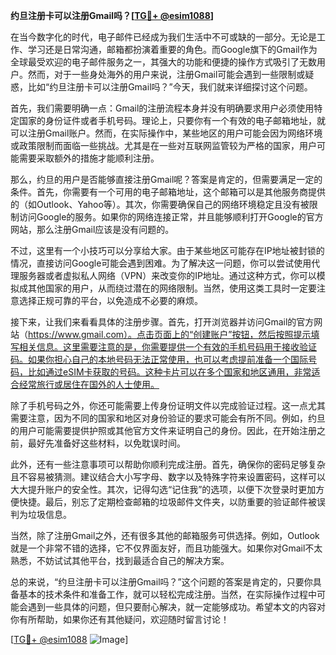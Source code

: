 **约旦注册卡可以注册Gmail吗？[[TG💪+ @esim1088](https://t.me/s/esim1088)]**

在当今数字化的时代，电子邮件已经成为我们生活中不可或缺的一部分。无论是工作、学习还是日常沟通，邮箱都扮演着重要的角色。而Google旗下的Gmail作为全球最受欢迎的电子邮件服务之一，其强大的功能和便捷的操作方式吸引了无数用户。然而，对于一些身处海外的用户来说，注册Gmail可能会遇到一些限制或疑惑，比如“约旦注册卡可以注册Gmail吗？”今天，我们就来详细探讨这个问题。

首先，我们需要明确一点：Gmail的注册流程本身并没有明确要求用户必须使用特定国家的身份证件或者手机号码。理论上，只要你有一个有效的电子邮箱地址，就可以注册Gmail账户。然而，在实际操作中，某些地区的用户可能会因为网络环境或政策限制而面临一些挑战。尤其是在一些对互联网监管较为严格的国家，用户可能需要采取额外的措施才能顺利注册。

那么，约旦的用户是否能够直接注册Gmail呢？答案是肯定的，但需要满足一定的条件。首先，你需要有一个可用的电子邮箱地址，这个邮箱可以是其他服务商提供的（如Outlook、Yahoo等）。其次，你需要确保自己的网络环境稳定且没有被限制访问Google的服务。如果你的网络连接正常，并且能够顺利打开Google的官方网站，那么注册Gmail应该是没有问题的。

不过，这里有一个小技巧可以分享给大家。由于某些地区可能存在IP地址被封锁的情况，直接访问Google可能会遇到困难。为了解决这一问题，你可以尝试使用代理服务器或者虚拟私人网络（VPN）来改变你的IP地址。通过这种方式，你可以模拟成其他国家的用户，从而绕过潜在的网络限制。当然，使用这类工具时一定要注意选择正规可靠的平台，以免造成不必要的麻烦。

接下来，让我们来看看具体的注册步骤。首先，打开浏览器并访问Gmail的官方网站（https://www.gmail.com）。点击页面上的“创建账户”按钮，然后按照提示填写相关信息。这里需要注意的是，你需要提供一个有效的手机号码用于接收验证码。如果你担心自己的本地号码无法正常使用，也可以考虑提前准备一个国际号码，比如通过eSIM卡获取的号码。这种卡片可以在多个国家和地区通用，非常适合经常旅行或居住在国外的人士使用。

除了手机号码之外，你还可能需要上传身份证明文件以完成验证过程。这一点尤其需要注意，因为不同的国家和地区对身份验证的要求可能会有所不同。例如，约旦的用户可能需要提供护照或其他官方文件来证明自己的身份。因此，在开始注册之前，最好先准备好这些材料，以免耽误时间。

此外，还有一些注意事项可以帮助你顺利完成注册。首先，确保你的密码足够复杂且不容易被猜测。建议结合大小写字母、数字以及特殊字符来设置密码，这样可以大大提升账户的安全性。其次，记得勾选“记住我”的选项，以便下次登录时更加方便快捷。最后，别忘了定期检查邮箱的垃圾邮件文件夹，以防重要的验证邮件被误判为垃圾信息。

当然，除了注册Gmail之外，还有很多其他的邮箱服务可供选择。例如，Outlook就是一个非常不错的选择，它不仅界面友好，而且功能强大。如果你对Gmail不太熟悉，不妨试试其他平台，找到最适合自己的解决方案。

总的来说，“约旦注册卡可以注册Gmail吗？”这个问题的答案是肯定的，只要你具备基本的技术条件和准备工作，就可以轻松完成注册。当然，在实际操作过程中可能会遇到一些具体的问题，但只要耐心解决，就一定能够成功。希望本文的内容对你有所帮助，如果你还有其他疑问，欢迎随时留言讨论！

[[TG💪+ @esim1088](https://t.me/s/esim1088) ![Image](https://i.postimg.cc/4NQfJmqS/Snipaste-2025-05-13-00-14-12.png)]